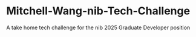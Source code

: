 # Mitchell-Wang-nib-Tech-Challenge
A take home tech challenge for the nib 2025 Graduate Developer position
